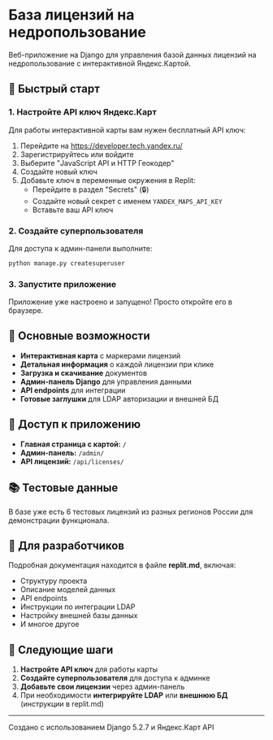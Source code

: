 # База лицензий на недропользование

Веб-приложение на Django для управления базой данных лицензий на недропользование с интерактивной Яндекс.Картой.

## 🚀 Быстрый старт

### 1. Настройте API ключ Яндекс.Карт

Для работы интерактивной карты вам нужен бесплатный API ключ:

1. Перейдите на https://developer.tech.yandex.ru/
2. Зарегистрируйтесь или войдите
3. Выберите "JavaScript API и HTTP Геокодер"
4. Создайте новый ключ
5. Добавьте ключ в переменные окружения в Replit:
   - Перейдите в раздел "Secrets" (🔒)
   - Создайте новый секрет с именем `YANDEX_MAPS_API_KEY`
   - Вставьте ваш API ключ

### 2. Создайте суперпользователя

Для доступа к админ-панели выполните:

```bash
python manage.py createsuperuser
```

### 3. Запустите приложение

Приложение уже настроено и запущено! Просто откройте его в браузере.

## 📍 Основные возможности

- **Интерактивная карта** с маркерами лицензий
- **Детальная информация** о каждой лицензии при клике
- **Загрузка и скачивание** документов
- **Админ-панель Django** для управления данными
- **API endpoints** для интеграции
- **Готовые заглушки** для LDAP авторизации и внешней БД

## 🔗 Доступ к приложению

- **Главная страница с картой:** `/`
- **Админ-панель:** `/admin/`
- **API лицензий:** `/api/licenses/`

## 📚 Тестовые данные

В базе уже есть 6 тестовых лицензий из разных регионов России для демонстрации функционала.

## 🔧 Для разработчиков

Подробная документация находится в файле **replit.md**, включая:
- Структуру проекта
- Описание моделей данных
- API endpoints
- Инструкции по интеграции LDAP
- Настройку внешней базы данных
- И многое другое

## 📝 Следующие шаги

1. **Настройте API ключ** для работы карты
2. **Создайте суперпользователя** для доступа к админке
3. **Добавьте свои лицензии** через админ-панель
4. При необходимости **интегрируйте LDAP** или **внешнюю БД** (инструкции в replit.md)

---

Создано с использованием Django 5.2.7 и Яндекс.Карт API
